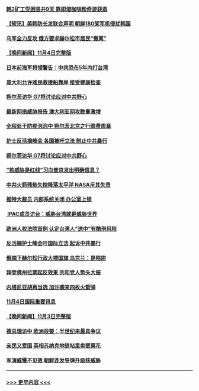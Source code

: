 #### [韩2矿工受困竖井9天 靠即溶咖啡粉奇迹获救](../pages/prog202/a103567969.md?t=11051701) 
#### [【短讯】美韩防长发联合声明 朝鲜180架军机侵扰韩国](../pages/prog202/a103567821.md?t=11051701) 
#### [乌军全力反攻 俄方要求赫尔松市居民“撤离”](../pages/prog202/a103567886.md?t=11051701) 
#### [【晚间新闻】11月4日完整版](../pages/prog202/a103567799.md?t=11051701) 
#### [日本前海军将领警告：中共恐在5年内打台湾](../pages/prog202/a103567840.md?t=11051701) 
#### [意大利允许难民救援船靠岸 接受健康检查](../pages/prog202/a103567871.md?t=11051701) 
#### [朔尔茨访华  G7将讨论应对中共野心](../pages/prog202/a103567674.md?t=11051701) 
#### [最新网络威胁报告 澳大利亚网攻数量激增](../pages/prog202/a103567616.md?t=11051701) 
#### [全程处于防疫泡泡中 朔尔茨北京之行颇费周章](../pages/prog202/a103567594.md?t=11051701) 
#### [护士反活摘峰会 各国被吁立法 制止中共暴行](../pages/prog202/a103567460.md?t=11051701) 
#### [朔尔茨访华  G7将讨论应对中共野心](../pages/prog202/a103567461.md?t=11051701) 
#### [“核威胁是红线”习向普京发出明确信息？](../pages/prog202/a103567350.md?t=11051701) 
#### [中共火箭残骸失控降落太平洋 NASA斥其失责](../pages/prog202/a103567390.md?t=11051701) 
#### [推特大裁员 内部系统关闭 办公室上锁](../pages/prog202/a103567391.md?t=11051701) 
#### [ IPAC成员访台：威胁台湾就是威胁世界](../pages/prog202/a103567380.md?t=11051701) 
#### [欧洲人权法院首例 认定台湾人“送中”有酷刑风险](../pages/prog202/a103567334.md?t=11051701) 
#### [反活摘护士峰会吁国际立法 起诉中共暴行](../pages/prog202/a103567324.md?t=11051701) 
#### [俄摘下赫尔松行政大楼国旗 乌克兰：是陷阱](../pages/prog202/a103567249.md?t=11051701) 
#### [拜登佛州拉票起反效果 共和党人势头大振](../pages/prog202/a103567262.md?t=11051701) 
#### [内塔尼亚胡再当选 加沙袭来四枚火箭弹](../pages/prog202/a103567256.md?t=11051701) 
#### [11月4日国际重要讯息](../pages/prog202/a103567223.md?t=11051701) 
#### [【晚间新闻】11月3日完整版](../pages/prog202/a103566991.md?t=11051701) 
#### [德总理访中 欧洲政要：半世纪来最具争议](../pages/prog202/a103567003.md?t=11051701) 
#### [亲民又爱国 英相苏纳克地铁站里卖罂粟花](../pages/prog202/a103566875.md?t=11051701) 
#### [军演威慑不见效 朝鲜连发导弹升级核威胁](../pages/prog202/a103566880.md?t=11051701) 

----
#### [ >>> 更早内容 <<< ](../indexes/prog202-earlier.md)
